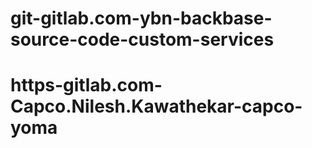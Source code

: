 # git-gitlab.com-ybn-backbase-source-code-custom-services
# https-gitlab.com-Capco.Nilesh.Kawathekar-capco-yoma
